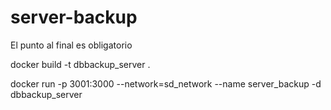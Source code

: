 # server-backup

El punto al final es obligatorio

docker build -t dbbackup_server .

docker run -p 3001:3000 --network=sd_network --name server_backup -d dbbackup_server